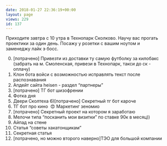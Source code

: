 ```yaml
---
date: 2018-01-27 22:36:19+00:00
layout: page
views: 229
id: 137
---
```


Приходите завтра с 10 утра в Технопарк Сколково. Научу вас прогать проектики за один день. Посажу у розетки с вашим ноутом и заменеджу лайк э босс.

0) [потрачено] Привезти из доставки ту самую футболку за килобакс (забрать на м. Смоленская, привези в Технопарк, такси до ск - оплачу)
1) Клон бота войси с возможностью исправлять текст после распознавания
2) Апдейт сайта heisen - раздел “партнеры”
3) [потрачено] ТГ бот шизофрении
4) Фотка дня
5) Двери Сколтеха
6)[потрачено] Секретный тг бот кароче 
7) ТГ бот про кино 
😍 Маркетинг зеномио 
9) [потрачено] Секретный проект на котором я заработаю
10) Мелочи типа “посканить мои визитки” по ставке 90к в месяц))
11) Айпад на стене
12) Статья “советы хакатонщикам”
13) Секретная статья
14) [потрачено, но можно второго наверно]ТЭО для большой компании


